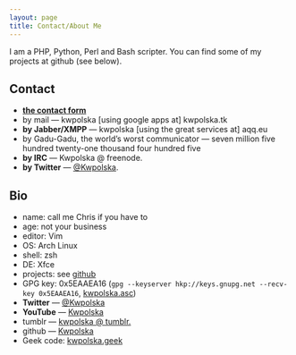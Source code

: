 ```yaml
---
layout: page
title: Contact/About Me
---
```

I am a PHP, Python, Perl and Bash scripter.  You can find some of my projects at github (see below).

## Contact

* **[the contact form][]**
* by mail — kwpolska \[using google apps at\] kwpolska.tk
* **by Jabber/XMPP** — kwpolska  \[using the great services at\] aqq.eu
* by Gadu-Gadu, the world&#8217;s worst communicator — seven million five hundred twenty-one thousand four hundred five
* **by IRC** — Kwpolska @ freenode.
* **by Twitter** — [@Kwpolska][twitter].


## Bio

* name: call me Chris if you have to
* age: not your business
* editor: Vim
* OS: Arch Linux
* shell: zsh
* DE: Xfce
* projects: see [github][]
* GPG key: 0x5EAAEA16 (`gpg --keyserver hkp://keys.gnupg.net --recv-key 0x5EAAEA16`, [kwpolska.asc][])
* **Twitter** — [@Kwpolska][twitter]
* **YouTube** — [Kwpolska][youtube]
* tumblr — [kwpolska @ tumblr.][tumblr]
* github — [Kwpolska][github]
* Geek code: [kwpolska.geek][]


 [kwpolska.asc]:     http://kwpolska.tk/pub/kwpolska.asc  "kwpolska.asc"
 [kwpolska.geek]:    http://kwpolska.tk/pub/kwpolska.geek "kwpolska.geek"
 [the contact form]: http://kwpolska.tk/contact/form.php  "Contact Form"
 [twitter]:          http://twitter.com/Kwpolska          "Twitter"
 [youtube]:          http://www.youtube.com/user/Kwpolska "YouTube"
 [tumblr]:           http://kwpolska.tumblr.com/          "Tumblr"
 [github]:           http://github.com/Kwpolska           "GitHub"

